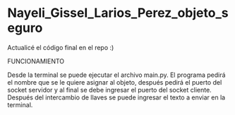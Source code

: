 # Nayeli_Gissel_Larios_Perez_objeto_seguro

Actualicé el código final en el repo :)

FUNCIONAMIENTO

Desde la terminal se puede ejecutar el archivo main.py.
El programa pedirá el nombre que se le quiere asignar al objeto, después pedirá el puerto del socket servidor y al final se debe ingresar el puerto del socket cliente.
Después del intercambio de llaves se puede ingresar el texto a enviar en la terminal.
